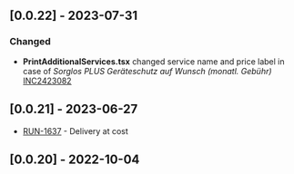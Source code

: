 ## [0.0.22] - 2023-07-31

### Changed

- **PrintAdditionalServices.tsx** changed service name and price label in case of _Sorglos PLUS Geräteschutz auf Wunsch (monatl. Gebühr)_ [INC2423082](https://whirlpool.service-now.com/nav_to.do?uri=incident.do%3Fsys_id=f168bc219754b9505b0eb9bfe153af5c%26sysparm_stack=incident_list.do%3Fsysparm_query=active=true)

## [0.0.21] - 2023-06-27
- [RUN-1637](https://whirlpoolgtm.atlassian.net/browse/RUN-1637) - Delivery at cost

## [0.0.20] - 2022-10-04